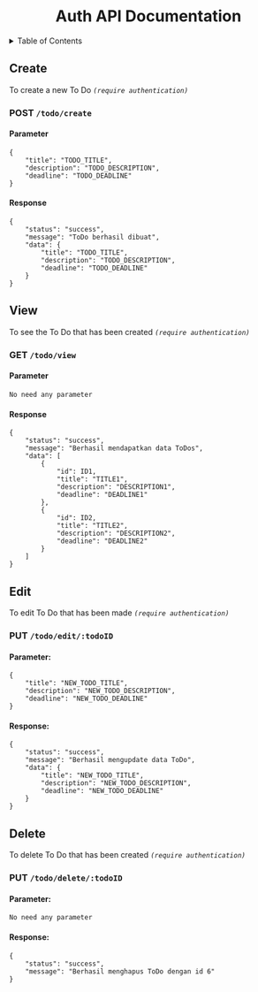 <h1 align="center">Auth API Documentation</h1>

<details>
  <summary>Table of Contents</summary>
  <ol>
    <li><a href="#create">Create</a></li>
    <li><a href="#view">View</a></li>
    <li><a href="#edit">Edit</a></li>
    <li><a href="#delete">Delete</a></li>
  </ol>
</details>

## Create
To create a new To Do <i>`(require authentication)`</i>
### POST `/todo/create`
#### Parameter
```
{
    "title": "TODO_TITLE",
    "description": "TODO_DESCRIPTION",
    "deadline": "TODO_DEADLINE"
}
```
#### Response
```
{
    "status": "success",
    "message": "ToDo berhasil dibuat",
    "data": {
        "title": "TODO_TITLE",
        "description": "TODO_DESCRIPTION",
        "deadline": "TODO_DEADLINE"
    }
}
```

## View
To see the To Do that has been created <i>`(require authentication)`</i>
### GET `/todo/view`
#### Parameter
```
No need any parameter
```
#### Response
```
{
    "status": "success",
    "message": "Berhasil mendapatkan data ToDos",
    "data": [
        {
            "id": ID1,
            "title": "TITLE1",
            "description": "DESCRIPTION1",
            "deadline": "DEADLINE1"
        },
        {
            "id": ID2,
            "title": "TITLE2",
            "description": "DESCRIPTION2",
            "deadline": "DEADLINE2"
        }
    ]
}
```

## Edit
To edit To Do that has been made <i>`(require authentication)`</i>
### PUT `/todo/edit/:todoID`
#### Parameter:
```
{
    "title": "NEW_TODO_TITLE",
    "description": "NEW_TODO_DESCRIPTION",
    "deadline": "NEW_TODO_DEADLINE"
}
```
#### Response:
```
{
    "status": "success",
    "message": "Berhasil mengupdate data ToDo",
    "data": {
        "title": "NEW_TODO_TITLE",
        "description": "NEW_TODO_DESCRIPTION",
        "deadline": "NEW_TODO_DEADLINE"
    }
}
```

## Delete
To delete To Do that has been created <i>`(require authentication)`</i>
### PUT `/todo/delete/:todoID`
#### Parameter:
```
No need any parameter
```
#### Response:
```
{
    "status": "success",
    "message": "Berhasil menghapus ToDo dengan id 6"
}
```
